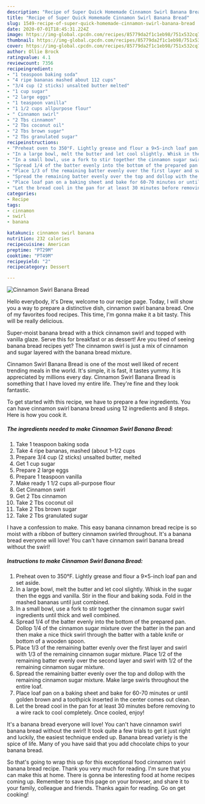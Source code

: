 ```yaml
---
description: "Recipe of Super Quick Homemade Cinnamon Swirl Banana Bread"
title: "Recipe of Super Quick Homemade Cinnamon Swirl Banana Bread"
slug: 1549-recipe-of-super-quick-homemade-cinnamon-swirl-banana-bread
date: 2020-07-01T18:45:31.224Z
image: https://img-global.cpcdn.com/recipes/85779da2f1c1eb98/751x532cq70/cinnamon-swirl-banana-bread-recipe-main-photo.jpg
thumbnail: https://img-global.cpcdn.com/recipes/85779da2f1c1eb98/751x532cq70/cinnamon-swirl-banana-bread-recipe-main-photo.jpg
cover: https://img-global.cpcdn.com/recipes/85779da2f1c1eb98/751x532cq70/cinnamon-swirl-banana-bread-recipe-main-photo.jpg
author: Ollie Brock
ratingvalue: 4.1
reviewcount: 7356
recipeingredient:
- "1 teaspoon baking soda"
- "4 ripe bananas mashed about 112 cups"
- "3/4 cup (2 sticks) unsalted butter melted"
- "1 cup sugar"
- "2 large eggs"
- "1 teaspoon vanilla"
- "1 1/2 cups allpurpose flour"
- " Cinnamon swirl"
- "2 Tbs cinnamon"
- "2 Tbs coconut oil"
- "2 Tbs brown sugar"
- "2 Tbs granulated sugar"
recipeinstructions:
- "Preheat oven to 350°F. Lightly grease and flour a 9×5-inch loaf pan and set aside."
- "In a large bowl, melt the butter and let cool slightly. Whisk in the sugar then the eggs and vanilla. Stir in the flour and baking soda. Fold in the mashed bananas until just combined."
- "In a small bowl, use a fork to stir together the cinnamon sugar swirl ingredients until thick and well combined."
- "Spread 1/4 of the batter evenly into the bottom of the prepared pan. Dollop 1/4 of the cinnamon sugar mixture over the batter in the pan and then make a nice thick swirl through the batter with a table knife or bottom of a wooden spoon."
- "Place 1/3 of the remaining batter evenly over the first layer and swirl with 1/3 of the remaining cinnamon sugar mixture. Place 1/2 of the remaining batter evenly over the second layer and swirl with 1/2 of the remaining cinnamon sugar mixture."
- "Spread the remaining batter evenly over the top and dollop with the remaining cinnamon sugar mixture. Make large swirls throughout the entire loaf."
- "Place loaf pan on a baking sheet and bake for 60-70 minutes or until golden brown and a toothpick inserted in the center comes out clean."
- "Let the bread cool in the pan for at least 30 minutes before removing to a wire rack to cool completely. Once cooled, enjoy!"
categories:
- Recipe
tags:
- cinnamon
- swirl
- banana

katakunci: cinnamon swirl banana 
nutrition: 232 calories
recipecuisine: American
preptime: "PT29M"
cooktime: "PT49M"
recipeyield: "2"
recipecategory: Dessert

---
```



![Cinnamon Swirl Banana Bread](https://img-global.cpcdn.com/recipes/85779da2f1c1eb98/751x532cq70/cinnamon-swirl-banana-bread-recipe-main-photo.jpg)

Hello everybody, it's Drew, welcome to our recipe page. Today, I will show you a way to prepare a distinctive dish, cinnamon swirl banana bread. One of my favorites food recipes. This time, I'm gonna make it a bit tasty. This will be really delicious.

Super-moist banana bread with a thick cinnamon swirl and topped with vanilla glaze. Serve this for breakfast or as dessert! Are you tired of seeing banana bread recipes yet? The cinnamon swirl is just a mix of cinnamon and sugar layered with the banana bread mixture.

Cinnamon Swirl Banana Bread is one of the most well liked of recent trending meals in the world. It's simple, it is fast, it tastes yummy. It is appreciated by millions every day. Cinnamon Swirl Banana Bread is something that I have loved my entire life. They're fine and they look fantastic.


To get started with this recipe, we have to prepare a few ingredients. You can have cinnamon swirl banana bread using 12 ingredients and 8 steps. Here is how you cook it.

<!--inarticleads1-->

##### The ingredients needed to make Cinnamon Swirl Banana Bread:

1. Take 1 teaspoon baking soda
1. Take 4 ripe bananas, mashed (about 1–1/2 cups
1. Prepare 3/4 cup (2 sticks) unsalted butter, melted
1. Get 1 cup sugar
1. Prepare 2 large eggs
1. Prepare 1 teaspoon vanilla
1. Make ready 1 1/2 cups all-purpose flour
1. Get  Cinnamon swirl
1. Get 2 Tbs cinnamon
1. Take 2 Tbs coconut oil
1. Take 2 Tbs brown sugar
1. Take 2 Tbs granulated sugar


I have a confession to make. This easy banana cinnamon bread recipe is so moist with a ribbon of buttery cinnamon swirled throughout. It&#39;s a banana bread everyone will love! You can&#39;t have cinnamon swirl banana bread without the swirl! 

<!--inarticleads2-->

##### Instructions to make Cinnamon Swirl Banana Bread:

1. Preheat oven to 350°F. Lightly grease and flour a 9×5-inch loaf pan and set aside.
1. In a large bowl, melt the butter and let cool slightly. Whisk in the sugar then the eggs and vanilla. Stir in the flour and baking soda. Fold in the mashed bananas until just combined.
1. In a small bowl, use a fork to stir together the cinnamon sugar swirl ingredients until thick and well combined.
1. Spread 1/4 of the batter evenly into the bottom of the prepared pan. Dollop 1/4 of the cinnamon sugar mixture over the batter in the pan and then make a nice thick swirl through the batter with a table knife or bottom of a wooden spoon.
1. Place 1/3 of the remaining batter evenly over the first layer and swirl with 1/3 of the remaining cinnamon sugar mixture. Place 1/2 of the remaining batter evenly over the second layer and swirl with 1/2 of the remaining cinnamon sugar mixture.
1. Spread the remaining batter evenly over the top and dollop with the remaining cinnamon sugar mixture. Make large swirls throughout the entire loaf.
1. Place loaf pan on a baking sheet and bake for 60-70 minutes or until golden brown and a toothpick inserted in the center comes out clean.
1. Let the bread cool in the pan for at least 30 minutes before removing to a wire rack to cool completely. Once cooled, enjoy!


It&#39;s a banana bread everyone will love! You can&#39;t have cinnamon swirl banana bread without the swirl! It took quite a few trials to get it just right and luckily, the easiest technique ended up. Banana bread variety is the spice of life. Many of you have said that you add chocolate chips to your banana bread. 

So that's going to wrap this up for this exceptional food cinnamon swirl banana bread recipe. Thank you very much for reading. I'm sure that you can make this at home. There is gonna be interesting food at home recipes coming up. Remember to save this page on your browser, and share it to your family, colleague and friends. Thanks again for reading. Go on get cooking!
